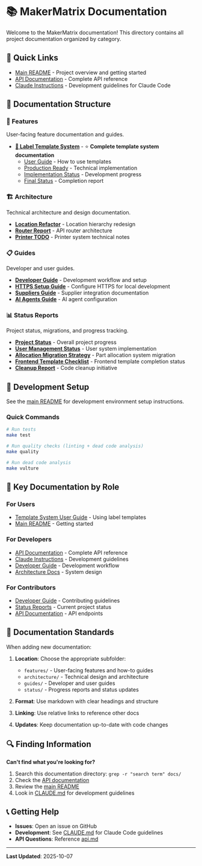 # 📚 MakerMatrix Documentation

Welcome to the MakerMatrix documentation! This directory contains all project documentation organized by category.

## 📖 Quick Links

- [Main README](../README.md) - Project overview and getting started
- [API Documentation](../api.md) - Complete API reference
- [Claude Instructions](../CLAUDE.md) - Development guidelines for Claude Code

## 📂 Documentation Structure

### 🎨 Features
User-facing feature documentation and guides.

- **[📄 Label Template System](features/template-system.md)** - ⭐ **Complete template system documentation**
  - [User Guide](features/TEMPLATE_USER_GUIDE.md) - How to use templates
  - [Production Ready](features/TEMPLATE_SYSTEM_PRODUCTION_READY.md) - Technical implementation
  - [Implementation Status](features/TEMPLATE_SYSTEM_STATUS.md) - Development progress
  - [Final Status](features/TEMPLATE_SYSTEM_FINAL_STATUS.md) - Completion report

### 🏗️ Architecture
Technical architecture and design documentation.

- **[Location Refactor](architecture/locationrefactor.md)** - Location hierarchy redesign
- **[Router Report](architecture/router_report.md)** - API router architecture
- **[Printer TODO](architecture/printertodo.md)** - Printer system technical notes

### 📋 Guides
Developer and user guides.

- **[Developer Guide](guides/Developer.md)** - Development workflow and setup
- **[HTTPS Setup Guide](guides/HTTPS_SETUP.md)** - Configure HTTPS for local development
- **[Suppliers Guide](guides/suppliers.md)** - Supplier integration documentation
- **[AI Agents Guide](guides/AGENTS.md)** - AI agent configuration

### 📊 Status Reports
Project status, migrations, and progress tracking.

- **[Project Status](status/project_status.md)** - Overall project progress
- **[User Management Status](status/USER_MANAGEMENT_STATUS.md)** - User system implementation
- **[Allocation Migration Strategy](status/ALLOCATION_MIGRATION_STRATEGY.md)** - Part allocation system migration
- **[Frontend Template Checklist](status/FRONTEND_TEMPLATE_CHECKLIST.md)** - Frontend template completion status
- **[Cleanup Report](status/CLEANUP_REPORT.md)** - Code cleanup initiative

## 🔧 Development Setup

See the [main README](../README.md#development-setup) for development environment setup instructions.

### Quick Commands

```bash
# Run tests
make test

# Run quality checks (linting + dead code analysis)
make quality

# Run dead code analysis
make vulture
```

## 🎯 Key Documentation by Role

### For Users
- [Template System User Guide](features/TEMPLATE_USER_GUIDE.md) - Using label templates
- [Main README](../README.md) - Getting started

### For Developers
- [API Documentation](../api.md) - Complete API reference
- [Claude Instructions](../CLAUDE.md) - Development guidelines
- [Developer Guide](guides/Developer.md) - Development workflow
- [Architecture Docs](architecture/) - System design

### For Contributors
- [Developer Guide](guides/Developer.md) - Contributing guidelines
- [Status Reports](status/) - Current project status
- [API Documentation](../api.md) - API endpoints

## 📝 Documentation Standards

When adding new documentation:

1. **Location**: Choose the appropriate subfolder:
   - `features/` - User-facing features and how-to guides
   - `architecture/` - Technical design and architecture
   - `guides/` - Developer and user guides
   - `status/` - Progress reports and status updates

2. **Format**: Use markdown with clear headings and structure

3. **Linking**: Use relative links to reference other docs

4. **Updates**: Keep documentation up-to-date with code changes

## 🔍 Finding Information

**Can't find what you're looking for?**

1. Search this documentation directory: `grep -r "search term" docs/`
2. Check the [API documentation](../api.md)
3. Review the [main README](../README.md)
4. Look in [CLAUDE.md](../CLAUDE.md) for development guidelines

## 📞 Getting Help

- **Issues**: Open an issue on GitHub
- **Development**: See [CLAUDE.md](../CLAUDE.md) for Claude Code guidelines
- **API Questions**: Reference [api.md](../api.md)

---

**Last Updated**: 2025-10-07
